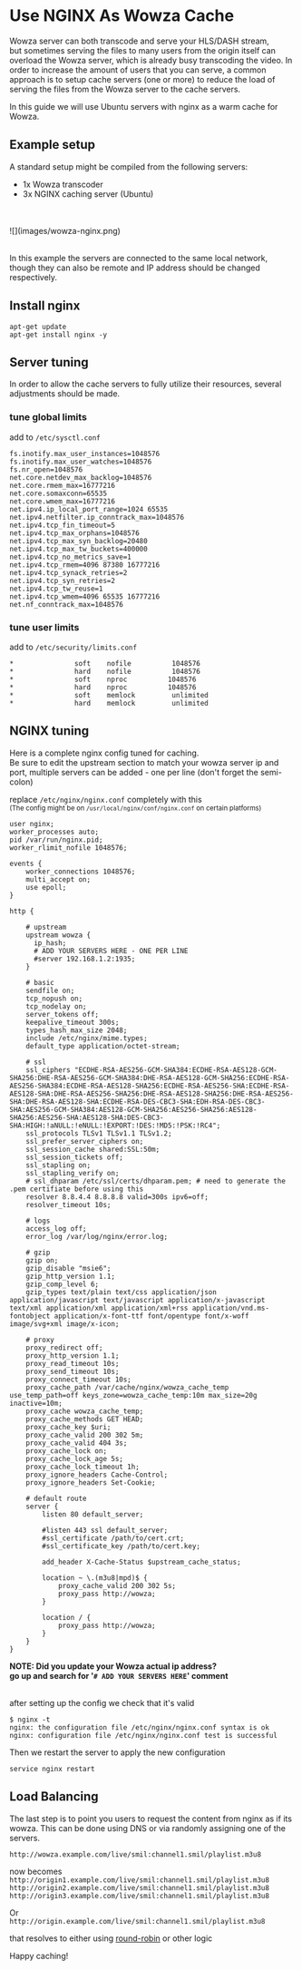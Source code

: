 # Use NGINX As Wowza Cache

Wowza server can both transcode and serve your HLS/DASH stream,  
but sometimes serving the files to many users from the origin itself can overload the Wowza server,
which is already busy transcoding the video.
In order to increase the amount of users that you can serve, a common approach is to setup cache servers (one or more)
to reduce the load of serving the files from the Wowza server to the cache servers.

In this guide we will use Ubuntu servers with nginx as a warm cache for Wowza.


## Example setup

A standard setup might be compiled from the following servers:

- 1x Wowza transcoder
- 3x NGINX caching server (Ubuntu)
<br>
<br>
![](images/wowza-nginx.png)
<br>
<br>

In this example the servers are connected to the same local network,
though they can also be remote and IP address should be changed respectively.

## Install nginx

```
apt-get update
apt-get install nginx -y
```

## Server tuning

In order to allow the cache servers to fully utilize their resources,
several adjustments should be made. 

### tune global limits

add to `/etc/sysctl.conf`
```
fs.inotify.max_user_instances=1048576
fs.inotify.max_user_watches=1048576
fs.nr_open=1048576
net.core.netdev_max_backlog=1048576
net.core.rmem_max=16777216
net.core.somaxconn=65535
net.core.wmem_max=16777216
net.ipv4.ip_local_port_range=1024 65535
net.ipv4.netfilter.ip_conntrack_max=1048576
net.ipv4.tcp_fin_timeout=5
net.ipv4.tcp_max_orphans=1048576
net.ipv4.tcp_max_syn_backlog=20480
net.ipv4.tcp_max_tw_buckets=400000
net.ipv4.tcp_no_metrics_save=1
net.ipv4.tcp_rmem=4096 87380 16777216
net.ipv4.tcp_synack_retries=2
net.ipv4.tcp_syn_retries=2
net.ipv4.tcp_tw_reuse=1
net.ipv4.tcp_wmem=4096 65535 16777216
net.nf_conntrack_max=1048576
```

### tune user limits

add to `/etc/security/limits.conf`
```
*               soft    nofile          1048576
*               hard    nofile          1048576
*               soft    nproc          1048576
*               hard    nproc          1048576
*               soft    memlock         unlimited
*               hard    memlock         unlimited
```

## NGINX tuning

Here is a complete nginx config tuned for caching.  
Be sure to edit the upstream section to match your wowza server ip and port,
multiple servers can be added - one per line (don't forget the semi-colon)

replace `/etc/nginx/nginx.conf` completely with this  
<small>(The config might be on `/usr/local/nginx/conf/nginx.conf` on certain platforms)</small>
```nginx
user nginx;
worker_processes auto;
pid /var/run/nginx.pid;
worker_rlimit_nofile 1048576;

events {
    worker_connections 1048576;
    multi_accept on;
    use epoll;
}

http {

    # upstream
    upstream wowza {
      ip_hash;
      # ADD YOUR SERVERS HERE - ONE PER LINE
      #server 192.168.1.2:1935;
    }

    # basic
    sendfile on;
    tcp_nopush on;
    tcp_nodelay on;
    server_tokens off;
    keepalive_timeout 300s;
    types_hash_max_size 2048;
    include /etc/nginx/mime.types;
    default_type application/octet-stream;

    # ssl
    ssl_ciphers "ECDHE-RSA-AES256-GCM-SHA384:ECDHE-RSA-AES128-GCM-SHA256:DHE-RSA-AES256-GCM-SHA384:DHE-RSA-AES128-GCM-SHA256:ECDHE-RSA-AES256-SHA384:ECDHE-RSA-AES128-SHA256:ECDHE-RSA-AES256-SHA:ECDHE-RSA-AES128-SHA:DHE-RSA-AES256-SHA256:DHE-RSA-AES128-SHA256:DHE-RSA-AES256-SHA:DHE-RSA-AES128-SHA:ECDHE-RSA-DES-CBC3-SHA:EDH-RSA-DES-CBC3-SHA:AES256-GCM-SHA384:AES128-GCM-SHA256:AES256-SHA256:AES128-SHA256:AES256-SHA:AES128-SHA:DES-CBC3-SHA:HIGH:!aNULL:!eNULL:!EXPORT:!DES:!MD5:!PSK:!RC4";
    ssl_protocols TLSv1 TLSv1.1 TLSv1.2;
    ssl_prefer_server_ciphers on;
    ssl_session_cache shared:SSL:50m;
    ssl_session_tickets off;
    ssl_stapling on;
    ssl_stapling_verify on;
    # ssl_dhparam /etc/ssl/certs/dhparam.pem; # need to generate the .pem certifiate before using this
    resolver 8.8.4.4 8.8.8.8 valid=300s ipv6=off;
    resolver_timeout 10s;

    # logs
    access_log off;
    error_log /var/log/nginx/error.log;

    # gzip
    gzip on;
    gzip_disable "msie6";
    gzip_http_version 1.1;
    gzip_comp_level 6;
    gzip_types text/plain text/css application/json application/javascript text/javascript application/x-javascript text/xml application/xml application/xml+rss application/vnd.ms-fontobject application/x-font-ttf font/opentype font/x-woff image/svg+xml image/x-icon;

    # proxy
    proxy_redirect off;
    proxy_http_version 1.1;
    proxy_read_timeout 10s;
    proxy_send_timeout 10s;
    proxy_connect_timeout 10s;
    proxy_cache_path /var/cache/nginx/wowza_cache_temp use_temp_path=off keys_zone=wowza_cache_temp:10m max_size=20g inactive=10m;
    proxy_cache wowza_cache_temp;
    proxy_cache_methods GET HEAD;
    proxy_cache_key $uri;
    proxy_cache_valid 200 302 5m;
    proxy_cache_valid 404 3s;
    proxy_cache_lock on;
    proxy_cache_lock_age 5s;
    proxy_cache_lock_timeout 1h;
    proxy_ignore_headers Cache-Control;
    proxy_ignore_headers Set-Cookie;

    # default route
    server {
        listen 80 default_server;

        #listen 443 ssl default_server;
        #ssl_certificate /path/to/cert.crt;
        #ssl_certificate_key /path/to/cert.key;

        add_header X-Cache-Status $upstream_cache_status;

        location ~ \.(m3u8|mpd)$ {
            proxy_cache_valid 200 302 5s;
            proxy_pass http://wowza;
        }

        location / {
            proxy_pass http://wowza;
        }
    }
}
```

**NOTE: Did you update your Wowza actual ip address?  
go up and search for '`# ADD YOUR SERVERS HERE`' comment**
<br>
<br>

after setting up the config we check that it's valid
```
$ nginx -t
nginx: the configuration file /etc/nginx/nginx.conf syntax is ok
nginx: configuration file /etc/nginx/nginx.conf test is successful
```


Then we restart the server to apply the new configuration 
```
service nginx restart
```

## Load Balancing

The last step is to point you users to request the content from nginx as if its wowza.
This can be done using DNS or via randomly assigning one of the servers.

`http://wowza.example.com/live/smil:channel1.smil/playlist.m3u8`

now becomes  
`http://origin1.example.com/live/smil:channel1.smil/playlist.m3u8`
`http://origin2.example.com/live/smil:channel1.smil/playlist.m3u8`
`http://origin3.example.com/live/smil:channel1.smil/playlist.m3u8`

Or  
`http://origin.example.com/live/smil:channel1.smil/playlist.m3u8`

that resolves to either using [round-robin](https://en.wikipedia.org/wiki/Round-robin_DNS) or other logic

Happy caching!
